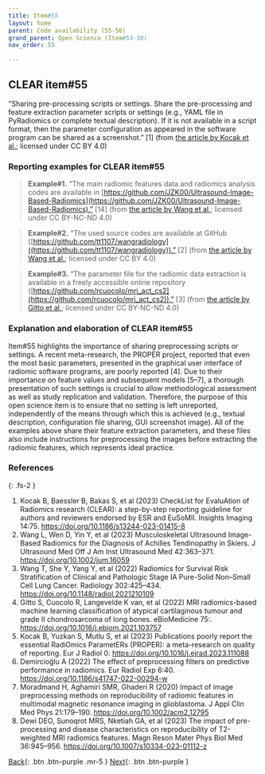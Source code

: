 ```yaml
---
title: Item#55
layout: home
parent: Code availability (55-56)
grand_parent: Open Science (Item#53-58)
nav_order: 55

---
```


## CLEAR item#55


“Sharing pre-processing scripts or settings. Share the pre-processing and feature extraction parameter scripts or settings (e.g., YAML file in PyRadiomics or complete textual description). If it is not available in a script format, then the parameter configuration as appeared in the software program can be shared as a screenshot.” [1] (from [the article by Kocak et al.](https://insightsimaging.springeropen.com/articles/10.1186/s13244-023-01415-8); licensed under CC BY 4.0)


### Reporting examples for CLEAR item#55

> **Example#1.** “The main radiomic features data and radiomics analysis codes are available in [https://github.com/JZK00/Ultrasound-Image-Based-Radiomics](https://github.com/JZK00/Ultrasound-Image-Based-Radiomics).” [14]  (from [the article by Wang et al.](https://doi.org/10.1002/jum.16059); licensed under CC BY-NC-ND 4.0)

> **Example#2.** “The used source codes are available at GitHub ([https://github.com/tt1107/wangradiology]((https://github.com/tt1107/wangradiology)).” [2] (from [the article by Wang et al.](https://doi.org/10.1148/radiol.2021210109); licensed under CC BY 4.0)

> **Example#3.** “The parameter file for the radiomic data extraction is available in a freely accessible online repository ([https://github.com/rcuocolo/mri_act_cs2](https://github.com/rcuocolo/mri_act_cs2)).” [3] (from [the article by Gitto et al.](https://doi.org/10.1016/j.ebiom.2021.103757); licensed under CC BY-NC-ND 4.0)

### Explanation and elaboration of CLEAR item#55

Item#55 highlights the importance of sharing preprocessing scripts or settings. A recent meta-research, the PROPER project, reported that even the most basic parameters, presented in the graphical user interface of radiomic software programs, are poorly reported [4]. Due to their importance on feature values and subsequent models [5–7], a thorough presentation of such settings is crucial to allow methodological assessment as well as study replication and validation. Therefore, the purpose of this open science item is to ensure that no setting is left unreported, independently of the means through which this is achieved (e.g., textual description, configuration file sharing, GUI screenshot image). All of the examples above share their feature extraction parameters, and these files also include instructions for preprocessing the images before extracting the radiomic features, which represents ideal practice.

### References

{: .fs-2 }

1. 	Kocak B, Baessler B, Bakas S, et al (2023) CheckList for EvaluAtion of Radiomics research (CLEAR): a step-by-step reporting guideline for authors and reviewers endorsed by ESR and EuSoMII. Insights Imaging 14:75. https://doi.org/10.1186/s13244-023-01415-8
2. 	Wang L, Wen D, Yin Y, et al (2023) Musculoskeletal Ultrasound Image-Based Radiomics for the Diagnosis of Achilles Tendinopathy in Skiers. J Ultrasound Med Off J Am Inst Ultrasound Med 42:363–371. https://doi.org/10.1002/jum.16059
3. 	Wang T, She Y, Yang Y, et al (2022) Radiomics for Survival Risk Stratification of Clinical and Pathologic                     Stage IA Pure-Solid Non–Small Cell Lung Cancer. Radiology 302:425–434. https://doi.org/10.1148/radiol.2021210109
4. 	Gitto S, Cuocolo R, Langevelde K van, et al (2022) MRI radiomics-based machine learning classification of atypical cartilaginous tumour and grade II chondrosarcoma of long bones. eBioMedicine 75:. https://doi.org/10.1016/j.ebiom.2021.103757
5. 	Kocak B, Yuzkan S, Mutlu S, et al (2023) Publications poorly report the essential RadiOmics ParametERs (PROPER): a meta-research on quality of reporting. Eur J Radiol 0: https://doi.org/10.1016/j.ejrad.2023.111088
6. 	Demircioğlu A (2022) The effect of preprocessing filters on predictive performance in radiomics. Eur Radiol Exp 6:40. https://doi.org/10.1186/s41747-022-00294-w
7. 	Moradmand H, Aghamiri SMR, Ghaderi R (2020) Impact of image preprocessing methods on reproducibility of radiomic features in multimodal magnetic resonance imaging in glioblastoma. J Appl Clin Med Phys 21:179–190. https://doi.org/10.1002/acm2.12795
8. 	Dewi DEO, Sunoqrot MRS, Nketiah GA, et al (2023) The impact of pre-processing and disease characteristics on reproducibility of T2-weighted MRI radiomics features. Magn Reson Mater Phys Biol Med 36:945–956. https://doi.org/10.1007/s10334-023-01112-z


[Back](https://radiomic.github.io/CLEAR-E3/docs/Open%20Science%20(Item%2053-58)/Data%20availability%20(53-54)/Item54.html){: .btn .btn-purple .mr-5 }
[Next](https://radiomic.github.io/CLEAR-E3/docs/Open%20Science%20(Item%2053-58)/Code%20availability%20(55-56)/Item56.html){: .btn .btn-purple   }
